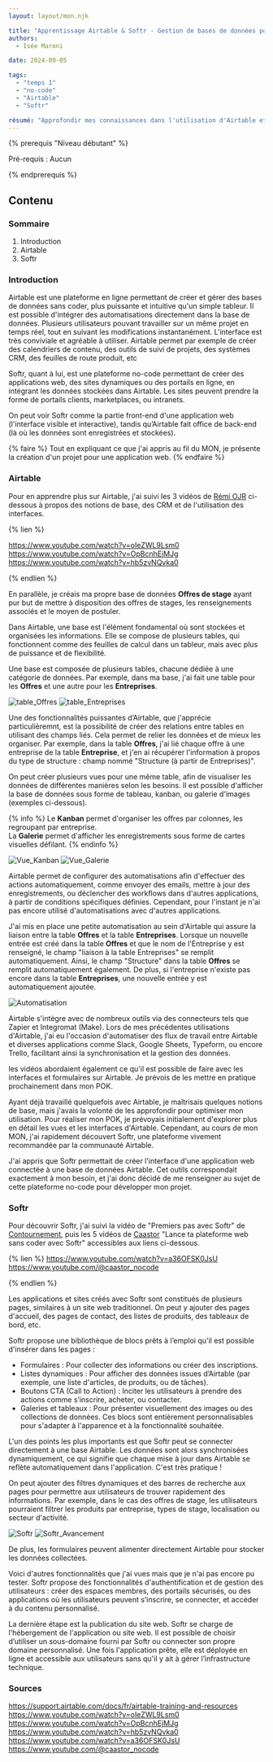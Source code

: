 ```yaml
---
layout: layout/mon.njk

title: "Apprentissage Airtable & Softr - Gestion de bases de données pour une application web"
authors:
  - Isée Maroni

date: 2024-09-05

tags: 
  - "temps 1"
  - "no-code"
  - "Airtable"
  - "Softr"

résumé: "Approfondir mes connaissances dans l'utilisation d'Airtable et découvrir Softr, en vue de faire une application web liée à la base de donnée (POK 1)."
---
```


{% prerequis "Niveau débutant" %}

Pré-requis : Aucun

{% endprerequis %}

## Contenu

### Sommaire
1. Introduction
2. Airtable
3. Softr


### Introduction

Airtable est une plateforme en ligne permettant de créer et gérer des bases de données sans coder, plus puissante et intuitive qu'un simple tableur. Il est possible d'intégrer des automatisations directement dans la base de données. Plusieurs utilisateurs pouvant travailler sur un même projet en temps réel, tout en suivant les modifications instantanément. L'interface est très conviviale et agréable à utiliser. Airtable permet par exemple de créer des calendriers de contenu, des outils de suivi de projets, des systèmes CRM, des feuilles de route produit, etc

Softr, quant à lui, est une plateforme no-code permettant de créer des applications web, des sites dynamiques ou des portails en ligne, en intégrant les données stockées dans Airtable. Les sites peuvent prendre la forme de portails clients, marketplaces, ou intranets.

On peut voir Softr comme la partie front-end d'une application web (l'interface visible et interactive), tandis qu’Airtable fait office de back-end (là où les données sont enregistrées et stockées).

{% faire %}
Tout en expliquant ce que j'ai appris au fil du MON, je présente la création d'un projet pour une application web.
{% endfaire %}


### Airtable

Pour en apprendre plus sur Airtable, j'ai suivi les 3 vidéos de [Rémi OJR](https://www.youtube.com/@remiojr) ci-dessous à propos des notions de base, des CRM et de l'utilisation des interfaces.

{% lien %}

https://www.youtube.com/watch?v=oIeZWL9Lsm0 \
https://www.youtube.com/watch?v=OpBcnhEjMJg \
https://www.youtube.com/watch?v=hb5zvNQvka0

{% endlien %}

En parallèle, je créais ma propre base de données **Offres de stage** ayant pur but de mettre à disposition des offres de stages, les renseignements associés et le moyen de postuler.

Dans Airtable, une base est l'élément fondamental où sont stockées et organisées les informations. Elle se compose de plusieurs tables, qui fonctionnent comme des feuilles de calcul dans un tableur, mais avec plus de puissance et de flexibilité.

Une base est composée de plusieurs tables, chacune dédiée à une catégorie de données. 
Par exemple, dans ma base, j'ai fait une table pour les **Offres** et une autre pour les **Entreprises**.

![table_Offres](./Airtable_tableOffres.webp)
![table_Entreprises](./Airtable_tableEntreprises.webp)

Une des fonctionnalités puissantes d’Airtable, que j'apprécie particulièremnt, est la possibilité de créer des relations entre tables en utilisant des champs liés. Cela permet de relier les données et de mieux les organiser. Par exemple, dans la table **Offres**, j'ai lié chaque offre à une entreprise de la table **Entreprise**, et j'en ai récupérer l'information à propos du type de structure : champ nommé "Structure (à partir de Entreprises)".

On peut créer plusieurs vues pour une même table, afin de visualiser les données de différentes manières selon les besoins. Il est possible d'afficher la base de données sous forme de tableau, kanban, ou galerie d'images (exemples ci-dessous).


{% info %}
Le **Kanban** permet d'organiser les offres par colonnes, les regroupant par entreprise. \
La **Galerie** permet d'afficher les enregistrements sous forme de cartes visuelles défilant.
{% endinfo %}


![Vue_Kanban](./Airtable_VueKanban.webp)
![Vue_Galerie](./Airtable_VueGalerie.webp)

Airtable permet de configurer des automatisations afin d'effectuer des actions automatiquement, comme envoyer des emails, mettre à jour des enregistrements, ou déclencher des workflows dans d'autres applications, à partir de conditions spécifiques définies. Cependant, pour l'instant je n'ai pas encore utilisé d'automatisations avec d'autres applications.

J'ai mis en place une petite automatisation au sein d'Airtable qui assure la liaison entre la table **Offres** et la table **Entreprises**. Lorsque un nouvelle entrée est créé dans la table **Offres** et que le nom de l'Entreprise y est renseigné, le champ "liaison à la table Entreprises" se remplit automatiquement. Ainsi, le champ "Structure" dans la table **Offres** se remplit automatiquement également. De plus, si l'entreprise n'existe pas encore dans la table **Entreprises**, une nouvelle entrée y est automatiquement ajoutée. 

![Automatisation](./Airtable_Automatisation.webp)

Airtable s'intègre avec de nombreux outils via des connecteurs tels que Zapier et Integromat (Make). Lors de mes précédentes utilisations d'Airtable, j'ai eu l'occasion d'automatiser des flux de travail entre Airtable et diverses applications comme Slack, Google Sheets, Typeform, ou encore Trello, facilitant ainsi la synchronisation et la gestion des données.

les vidéos abordaient également ce qu'il est possible de faire avec les interfaces et formulaires sur Airtable. Je prévois de les mettre en pratique prochainement dans mon POK.


Ayant déjà travaillé quelquefois avec Airtable, je maîtrisais quelques notions de base, mais j'avais la volonté de les approfondir pour optimiser mon utilisation. Pour réaliser mon POK, je prévoyais initialement d'explorer plus en détail les vues et les interfaces d'Airtable. Cependant, au cours de mon MON, j'ai rapidement découvert Softr, une plateforme vivement recommandée par la communauté Airtable. 

J'ai appris que Softr permettait de créer l'interface d'une application web connectée à une base de données Airtable. Cet outils correspondait exactement à mon besoin, et j'ai donc décidé de me renseigner au sujet de cette plateforme no-code pour développer mon projet.


### Softr

Pour découvrir Softr, j'ai suivi la vidéo de "Premiers pas avec Softr" de [Contournement](https://www.youtube.com/@Contournement), puis les 5 vidéos de [Caastor](https://www.youtube.com/@caastor_nocode) "Lance ta plateforme web sans coder avec Softr" accessibles aux liens ci-dessous.

{% lien %}
https://www.youtube.com/watch?v=a36OFSK0JsU \
https://www.youtube.com/@caastor_nocode

{% endlien %}


Les applications et sites créés avec Softr sont constitués de plusieurs pages, similaires à un site web traditionnel. On peut y ajouter des pages d'accueil, des pages de contact, des listes de produits, des tableaux de bord, etc.

Softr propose une bibliothèque de blocs prêts à l’emploi qu'il est possible d'insérer dans les pages :

- Formulaires : Pour collecter des informations ou créer des inscriptions.
- Listes dynamiques : Pour afficher des données issues d’Airtable (par exemple, une liste d'articles, de produits, ou de tâches).
- Boutons CTA (Call to Action) : Inciter les utilisateurs à prendre des actions comme s’inscrire, acheter, ou contacter.
- Galeries et tableaux : Pour présenter visuellement des images ou des collections de données.
Ces blocs sont entièrement personnalisables pour s'adapter à l'apparence et à la fonctionnalité souhaitée.

L'un des points les plus importants est que Softr peut se connecter directement à une base Airtable. Les données sont alors synchronisées dynamiquement, ce qui signifie que chaque mise à jour dans Airtable se reflète automatiquement dans l'application. C'est très pratique !

On peut ajouter des filtres dynamiques et des barres de recherche aux pages pour permettre aux utilisateurs de trouver rapidement des informations. Par exemple, dans le cas des offres de stage, les utilisateurs pourraient filtrer les produits par entreprise, types de stage, localisation ou secteur d'activité. 

![Softr](./Softr_InterfaceList.webp)
![Softr_Avancement](./Softr_OffresIntermediaire.webp)

De plus, les formulaires peuvent alimenter directement Airtable pour stocker les données collectées.

Voici d'autres fonctionnalités que j'ai vues mais que je n'ai pas encore pu tester.
Softr propose des fonctionnalités d'authentification et de gestion des utilisateurs : créer des espaces membres, des portails sécurisés, ou des applications où les utilisateurs peuvent s’inscrire, se connecter, et accéder à du contenu personnalisé. 

La dernière étape est la publication du site web. Softr se charge de l'hébergement de l'application ou site web. Il est possible de choisir d’utiliser un sous-domaine fourni par Softr ou connecter son propre domaine personnalisé. Une fois l'application prête, elle est déployée en ligne et accessible aux utilisateurs sans qu'il y ait à gérer l’infrastructure technique.



### Sources
https://support.airtable.com/docs/fr/airtable-training-and-resources \
https://www.youtube.com/watch?v=oIeZWL9Lsm0 \
https://www.youtube.com/watch?v=OpBcnhEjMJg \
https://www.youtube.com/watch?v=hb5zvNQvka0 \
https://www.youtube.com/watch?v=a36OFSK0JsU \
https://www.youtube.com/@caastor_nocode
